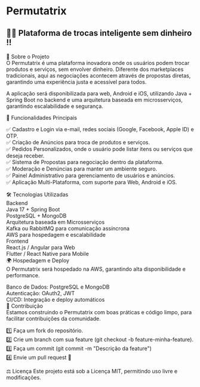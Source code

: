# Permutatrix
## 🔄✨ Plataforma de trocas inteligente sem dinheiro !!

📌 Sobre o Projeto<br/>
O Permutatrix é uma plataforma inovadora onde os usuários podem trocar produtos e serviços, sem envolver dinheiro. Diferente dos marketplaces tradicionais, aqui as negociações acontecem através de propostas diretas, garantindo uma experiência justa e acessível para todos.

A aplicação será disponibilizada para web, Android e iOS, utilizando Java + Spring Boot no backend e uma arquitetura baseada em microsserviços, garantindo escalabilidade e segurança.

🚀 Funcionalidades Principais 

✅ Cadastro e Login via e-mail, redes sociais (Google, Facebook, Apple ID) e OTP.<br/>
✅ Criação de Anúncios para troca de produtos e serviços.<br/>
✅ Pedidos Personalizados, onde o usuário pode listar itens ou serviços que deseja receber.<br/>
✅ Sistema de Propostas para negociação dentro da plataforma.<br/>
✅ Moderação e Denúncias para manter um ambiente seguro.<br/>
✅ Painel Administrativo para gerenciamento de usuários e anúncios.<br/>
✅ Aplicação Multi-Plataforma, com suporte para Web, Android e iOS.<br/>

🛠️ Tecnologias Utilizadas<br/>
Backend<br/>
Java 17 + Spring Boot<br/>
PostgreSQL + MongoDB<br/>
Arquitetura baseada em Microsserviços<br/>
Kafka ou RabbitMQ para comunicação assíncrona<br/>
AWS para hospedagem e escalabilidade<br/>
Frontend<br/>
React.js / Angular para Web<br/>
Flutter / React Native para Mobile<br/>
🌍 Hospedagem e Deploy<br/>
O Permutatrix será hospedado na AWS, garantindo alta disponibilidade e performance.<br/>

Banco de Dados: PostgreSQL e MongoDB<br/>
Autenticação: OAuth2, JWT<br/>
CI/CD: Integração e deploy automáticos<br/>
📖 Contribuição<br/>
Estamos construindo o Permutatrix com boas práticas e código limpo, para facilitar contribuições da comunidade.

1️⃣ Faça um fork do repositório.<br/>
2️⃣ Crie um branch com sua feature (git checkout -b feature-minha-feature).<br/>
3️⃣ Faça um commit (git commit -m "Descrição da feature")<br/>
4️⃣ Envie um pull request 🚀<br/>

⚖️ Licença
Este projeto está sob a Licença MIT, permitindo uso livre e modificações.
